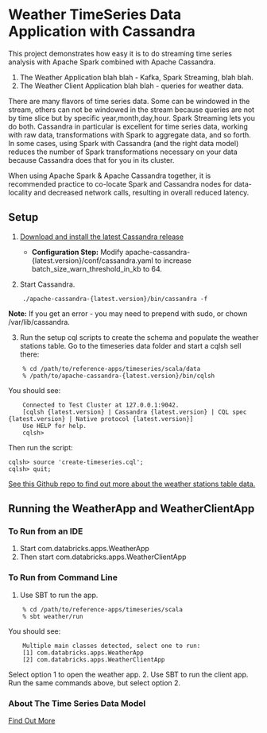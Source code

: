# Weather TimeSeries Data Application with Cassandra

This project demonstrates how easy it is to do streaming time series analysis with Apache Spark combined with Apache Cassandra.

1. The Weather Application blah blah - Kafka, Spark Streaming, blah blah.
2. The Weather Client Application blah blah - queries for weather data.


There are many flavors of time series data. Some can be windowed in the stream, others can not be windowed in the stream
because queries are not by time slice but by specific year,month,day,hour. Spark Streaming lets you do both.
Cassandra in particular is excellent for time series data, working with raw data, transformations with Spark to aggregate data,
and so forth. In some cases, using Spark with Cassandra (and the right data model) reduces the number of Spark
transformations necessary on your data because Cassandra does that for you in its cluster.

When using Apache Spark & Apache Cassandra together, it is recommended practice to co-locate Spark and Cassandra nodes for data-locality and decreased network calls, resulting in overall reduced latency.

## Setup
1. [Download and install the latest Cassandra release](http://cassandra.apache.org/download/)

    * **Configuration Step:** Modify apache-cassandra-{latest.version}/conf/cassandra.yaml to increase batch_size_warn_threshold_in_kb to 64.
2. Start Cassandra.
```
    ./apache-cassandra-{latest.version}/bin/cassandra -f
```
**Note:** If you get an error - you may need to prepend with sudo, or chown /var/lib/cassandra.

3. Run the setup cql scripts to create the schema and populate the weather stations table.
Go to the timeseries data folder and start a cqlsh sell there:
```
    % cd /path/to/reference-apps/timeseries/scala/data
    % /path/to/apache-cassandra-{latest.version}/bin/cqlsh
```
You should see:
```
    Connected to Test Cluster at 127.0.0.1:9042.
    [cqlsh {latest.version} | Cassandra {latest.version} | CQL spec {latest.version} | Native protocol {latest.version}]
    Use HELP for help.
    cqlsh>
```
Then run the script:

    cqlsh> source 'create-timeseries.cql';
    cqlsh> quit;

[See this Github repo to find out more about the weather stations table data. ](https://github.com/killrweather/killrweather/wiki/2.-Code-and-Data-Setup#data-setup)

## Running the WeatherApp and WeatherClientApp

### To Run from an IDE
1. Start com.databricks.apps.WeatherApp
2. Then start com.databricks.apps.WeatherClientApp

### To Run from Command Line
1. Use SBT to run the app.
```
    % cd /path/to/reference-apps/timeseries/scala
    % sbt weather/run
```
You should see:
```
    Multiple main classes detected, select one to run:
    [1] com.databricks.apps.WeatherApp
    [2] com.databricks.apps.WeatherClientApp
```
Select option 1 to open the weather app.
2. Use SBT to run the client app.
Run the same commands above, but select option 2.

### About The Time Series Data Model
[Find Out More](https://github.com/killrweather/killrweather/wiki/4.-Time-Series-Data-Model)
